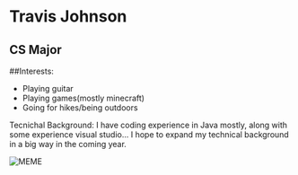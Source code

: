 # Travis Johnson
## CS Major
##Interests:
- Playing guitar
- Playing games(mostly minecraft)
- Going for hikes/being outdoors

Tecnichal Background:
I have coding experience in Java mostly, along with some experience
visual studio... I hope to expand my technical background in a big way in
the coming year. 

![MEME](https://imageproxy.ifunny.co/crop:x-20,resize:640x,quality:90x75/images/63865a96d96a344ef3c7580a543d8526661d5d8615a05713fab88adae0809f9d_1.jpg)
